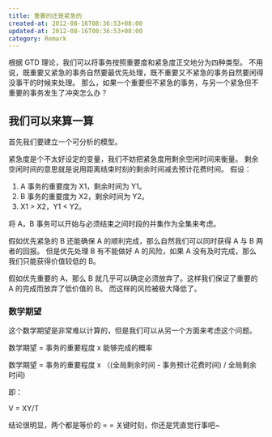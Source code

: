 ```yaml
---
title: 重要的还是紧急的
created-at: 2012-08-16T08:36:53+08:00
updated-at: 2012-08-16T08:36:53+08:00
category: Remark
---
```


根据 GTD 理论，我们可以将事务按照重要度和紧急度正交地分为四种类型。
不用说，既重要又紧急的事务自然要最优先处理，既不重要又不紧急的事务自然要闲得没事干的时候来处理。
那么，如果一个重要但不紧急的事务，与另一个紧急但不重要的事务发生了冲突怎么办？

## 我们可以来算一算
首先我们要建立一个可分析的模型。

紧急度是个不太好设定的变量，我们不妨把紧急度用剩余空闲时间来衡量。
剩余空闲时间的意思就是说用距离结束时刻的剩余时间减去预计花费时间。
假设：

1. A 事务的重要度为 X1，剩余时间为 Y1。
2. B 事务的重要度为 X2，剩余时间为 Y2。
3. X1 > X2，Y1 < Y2。

将 A，B 事务可以开始与必须结束之间时段的并集作为全集来考虑。

假如优先紧急的 B 还能确保 A 的顺利完成，那么自然我们可以同时获得 A 与 B 两者的回报。
但是优先处理 B 有不能做好 A 的风险，如果 A 没有及时完成，那么我们只能获得价值较低的 B。

假如优先重要的 A，那么 B 就几乎可以确定必须放弃了。这样我们保证了重要的 A 的完成而放弃了低价值的 B。
而这样的风险被极大降低了。

### 数学期望
这个数学期望是非常难以计算的，但是我们可以从另一个方面来考虑这个问题。

数学期望 = 事务的重要程度 x 能够完成的概率

数学期望 = 事务的重要程度 x （(全局剩余时间 - 事务预计花费时间) / 全局剩余时间)

即：

V = XY/T

结论很明显，两个都是等价的 = =
关键时刻，你还是凭直觉行事吧~
